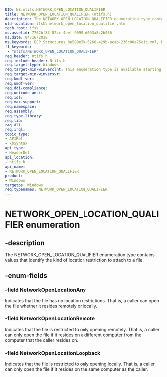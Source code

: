 ```yaml
---
UID: NE:ntifs.NETWORK_OPEN_LOCATION_QUALIFIER
title: NETWORK_OPEN_LOCATION_QUALIFIER (ntifs.h)
description: The NETWORK_OPEN_LOCATION_QUALIFIER enumeration type contains values that identify the kind of location restriction to attach to a file.
old-location: ifsk\network_open_location_qualifier.htm
tech.root: ifsk
ms.assetid: 7762bf83-82cc-4eef-9699-d093a8c2b986
ms.date: 04/16/2018
ms.keywords: ECP_Structures_0e589e5b-5266-429b-acab-236c00a75c1c.xml, NETWORK_OPEN_LOCATION_QUALIFIER, NETWORK_OPEN_LOCATION_QUALIFIER enumeration [Installable File System Drivers], NetworkOpenLocationAny, NetworkOpenLocationLoopback, NetworkOpenLocationRemote, ifsk.network_open_location_qualifier, ntifs/NETWORK_OPEN_LOCATION_QUALIFIER, ntifs/NetworkOpenLocationAny, ntifs/NetworkOpenLocationLoopback, ntifs/NetworkOpenLocationRemote
f1_keywords:
 - "ntifs/NETWORK_OPEN_LOCATION_QUALIFIER"
req.header: ntifs.h
req.include-header: Ntifs.h
req.target-type: Windows
req.target-min-winverclnt: This enumeration type is available starting with Windows Vista.
req.target-min-winversvr: 
req.kmdf-ver: 
req.umdf-ver: 
req.ddi-compliance: 
req.unicode-ansi: 
req.idl: 
req.max-support: 
req.namespace: 
req.assembly: 
req.type-library: 
req.lib: 
req.dll: 
req.irql: 
topic_type:
- APIRef
- kbSyntax
api_type:
- HeaderDef
api_location:
- ntifs.h
api_name:
- NETWORK_OPEN_LOCATION_QUALIFIER
product:
- Windows
targetos: Windows
req.typenames: NETWORK_OPEN_LOCATION_QUALIFIER
---
```


# NETWORK_OPEN_LOCATION_QUALIFIER enumeration


## -description


The NETWORK_OPEN_LOCATION_QUALIFIER enumeration type contains values that identify the kind of location restriction to attach to a file.


## -enum-fields




### -field NetworkOpenLocationAny

Indicates that the file has no location restrictions. That is, a caller can open the file whether it resides remotely or locally. 


### -field NetworkOpenLocationRemote

Indicates that the file is restricted to only opening remotely. That is, a caller can only open the file if it resides on a different computer from the computer that the caller resides on. 


### -field NetworkOpenLocationLoopback

Indicates that the file is restricted to only opening locally. That is, a caller can only open the file if it resides on the same computer as the caller. 

